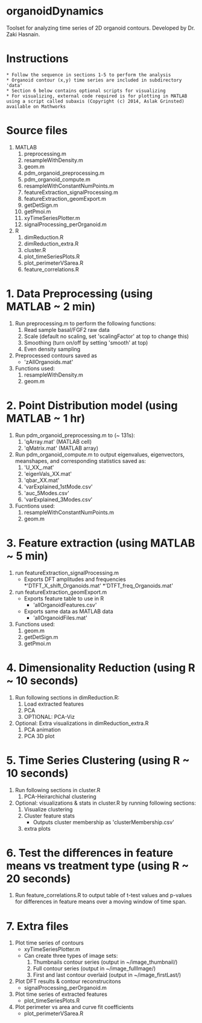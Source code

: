 # organoidDynamics
Toolset for analyzing time series of 2D organoid contours. Developed by Dr. Zaki Hasnain. 

# Instructions
	* Follow the sequence in sections 1-5 to perform the analysis
	* Organoid contour (x,y) time series are included in subdirectory 'data'
	* Section 6 below contains optional scripts for visualizing 
	* For visualizing, external code required is for plotting in MATLAB using a script called subaxis (Copyright (c) 2014, Aslak Grinsted) available on Mathworks

# Source files
1. MATLAB
	1. preprocessing.m
	2. resampleWithDensity.m
	3. geom.m
	4. pdm_organoid_preprocessing.m
	5. pdm_organoid_compute.m
	6. resampleWithConstantNumPoints.m
	7. featureExtraction_signalProcessing.m
	8. featureExtraction_geomExport.m
	9. getDetSign.m
   	10. getPmoi.m
   	11. xyTimeSeriesPlotter.m
   	12. signalProcessing_perOrganoid.m
2. R
	1. dimReduction.R
	2. dimReduction_extra.R
	3. cluster.R
	4. plot_timeSeriesPlots.R
	5. plot_perimeterVSarea.R
	6. feature_correlations.R

# 1. Data Preprocessing (using MATLAB \~ 2 min)
1. Run preprocessing.m to perform the following functions:
	1. Read sample basal/FGF2 raw data
	2. Scale (default no scaling, set 'scalingFactor' at top to change this)
	3. Smoothing (turn on/off by setting 'smooth' at top)
	4. Even density sampling
2. Preprocessed contours saved as 
	* 'zAllOrganoids.mat'
3. Functions used:
	1. resampleWithDensity.m
	2. geom.m

# 2. Point Distribution model (using MATLAB \~ 1 hr)
1. Run pdm_organoid_preprocessing.m to (~ 131s):
	1. 'qArray.mat' (MATLAB cell)
	2. 'qMatrix.mat' (MATLAB array)
2. Run pdm_organoid_compute.m to output eigenvalues, eigenvectors, meanshapes, and corresponding statistics saved as:
	1. 'U_XX_.mat'
	2. 'eigenVals_XX.mat'
	3. 'qbar_XX.mat'
	4. 'varExplained_1stMode.csv'
	5. 'auc_5Modes.csv'
	6. 'varExplained_3Modes.csv'
3. Fucntions used:
	1. resampleWithConstantNumPoints.m
	2. geom.m

# 3. Feature extraction (using MATLAB \~ 5 min) 
1. run featureExtraction_signalProcessing.m
	* Exports DFT amplitudes and frequencies
		*'DTFT_X_shift_Organoids.mat'
		*'DTFT_freq_Organoids.mat'
2. run featureExtraction_geomExport.m
	* Exports feature table to use in R
		* 'allOrganoidFeatures.csv'
	* Exports same data as MATLAB data
		* 'allOrganoidFiles.mat'
3. Functions used:
	1. geom.m
	2. getDetSign.m
	3. getPmoi.m
	
# 4. Dimensionality Reduction (using R \~ 10 seconds) 
1. Run following sections in dimReduction.R:
	1. Load extracted features
	2. PCA
	3. OPTIONAL: PCA-Viz
2. Optional: Extra visualizations in dimReduction_extra.R 
	1. PCA animation
	2. PCA 3D plot

# 5. Time Series Clustering (using R \~ 10 seconds) 
1. Run following sections in cluster.R
	1. PCA-Heirarchichal clustering
2. Optional: visualizations & stats in cluster.R by running following sections:
	1. Visualize clustering
	2. Cluster feature stats
		* Outputs cluster membership as 'clusterMembership.csv'
	3. extra plots

# 6. Test the differences in feature means vs treatment type (using R \~ 20 seconds)
1. Run feature_correlations.R to output table of t-test values and p-values for differences in feature means over a moving window of time span.
# 7. Extra files
1. Plot time series of contours
	* xyTimeSeriesPlotter.m
	* Can create three types of image sets:
		1. Thumbnails contour series (output in ~/image_thumbnail/)
		2. Full contour series (output in ~/image_fullImage/)
		3. First and last contour overlaid (output in ~/image_firstLast/)
2. Plot DFT results & contour reconstrucitons
	* signalProcessing_perOrganoid.m
3. Plot time series of extracted features
	* plot_timeSeriesPlots.R
4. Plot perimeter vs area and curve fit coefficients
	* plot_perimeterVSarea.R
